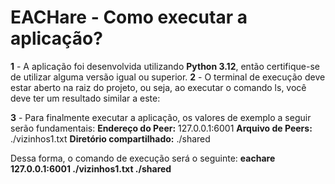 # EACHare - Como executar a aplicação?
**1** - A aplicação foi desenvolvida utilizando **Python 3.12**, então certifique-se de utilizar alguma versão igual ou superior.
**2** - O terminal de execução deve estar aberto na raiz do projeto, ou seja, ao executar o comando ls, você deve ter um resultado similar a este:

**3** - Para finalmente executar a aplicação, os valores de exemplo a seguir serão fundamentais:
**Endereço do Peer:** 127.0.0.1:6001
**Arquivo de Peers:** ./vizinhos1.txt
**Diretório compartilhado:** ./shared

Dessa forma, o comando de execução será o seguinte:
**eachare 127.0.0.1:6001 ./vizinhos1.txt  ./shared**